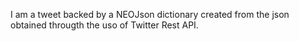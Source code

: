 I am a tweet backed by a NEOJson dictionary created from the json obtained througth the uso of Twitter Rest API.